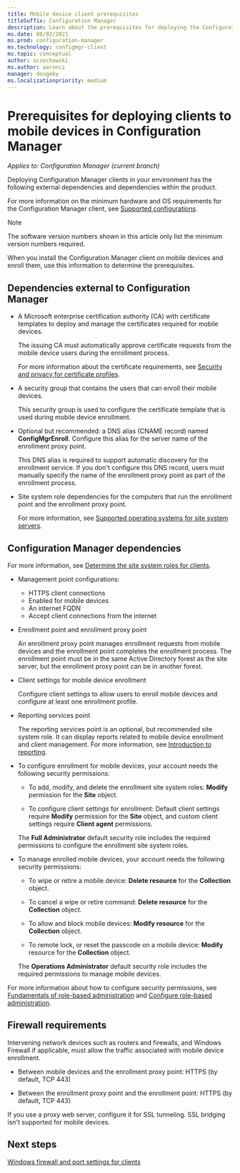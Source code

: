```yaml
---
title: Mobile device client prerequisites
titleSuffix: Configuration Manager
description: Learn about the prerequisites for deploying the Configuration Manager client to mobile devices.
ms.date: 08/02/2021
ms.prod: configuration-manager
ms.technology: configmgr-client
ms.topic: conceptual
author: aczechowski
ms.author: aaroncz
manager: dougeby
ms.localizationpriority: medium
---
```


# Prerequisites for deploying clients to mobile devices in Configuration Manager

*Applies to: Configuration Manager (current branch)*

Deploying Configuration Manager clients in your environment has the following external dependencies and dependencies within the product.

For more information on the minimum hardware and OS requirements for the Configuration Manager client, see [Supported configurations](../../plan-design/configs/supported-configurations.md).

> [!NOTE]
> The software version numbers shown in this article only list the minimum version numbers required.

When you install the Configuration Manager client on mobile devices and enroll them, use this information to determine the prerequisites.

## Dependencies external to Configuration Manager

- A Microsoft enterprise certification authority (CA) with certificate templates to deploy and manage the certificates required for mobile devices.

    The issuing CA must automatically approve certificate requests from the mobile device users during the enrollment process.

    For more information about the certificate requirements, see [Security and privacy for certificate profiles](../../../protect/plan-design/security-and-privacy-for-certificate-profiles.md).

- A security group that contains the users that can enroll their mobile devices.

    This security group is used to configure the certificate template that is used during mobile device enrollment.

- Optional but recommended: a DNS alias (CNAME record) named **ConfigMgrEnroll**. Configure this alias for the server name of the enrollment proxy point.

    This DNS alias is required to support automatic discovery for the enrollment service. If you don't configure this DNS record, users must manually specify the name of the enrollment proxy point as part of the enrollment process.

- Site system role dependencies for the computers that run the enrollment point and the enrollment proxy point.

    For more information, see [Supported operating systems for site system servers](../../plan-design/configs/supported-operating-systems-for-site-system-servers.md).

## Configuration Manager dependencies

For more information, see [Determine the site system roles for clients](plan/determine-the-site-system-roles-for-clients.md).

- Management point configurations:

  - HTTPS client connections
  - Enabled for mobile devices
  - An internet FQDN
  - Accept client connections from the internet

- Enrollment point and enrollment proxy point

    An enrollment proxy point manages enrollment requests from mobile devices and the enrollment point completes the enrollment process. The enrollment point must be in the same Active Directory forest as the site server, but the enrollment proxy point can be in another forest.

- Client settings for mobile device enrollment

    Configure client settings to allow users to enroll mobile devices and configure at least one enrollment profile.

- Reporting services point

    The reporting services point is an optional, but recommended site system role. It can display reports related to mobile device enrollment and client management. For more information, see [Introduction to reporting](../../servers/manage/introduction-to-reporting.md).

- To configure enrollment for mobile devices, your account needs the following security permissions:

  - To add, modify, and delete the enrollment site system roles: **Modify** permission for the **Site** object.

  - To configure client settings for enrollment: Default client settings require **Modify** permission for the **Site** object, and custom client settings require **Client agent** permissions.

  The **Full Administrator** default security role includes the required permissions to configure the enrollment site system roles.

- To manage enrolled mobile devices, your account needs the following security permissions:

  - To wipe or retire a mobile device: **Delete resource** for the **Collection** object.

  - To cancel a wipe or retire command: **Delete resource** for the **Collection** object.

  - To allow and block mobile devices: **Modify resource** for the **Collection** object.

  - To remote lock, or reset the passcode on a mobile device: **Modify** resource for the **Collection** object.

  The **Operations Administrator** default security role includes the required permissions to manage mobile devices.

For more information about how to configure security permissions, see [Fundamentals of role-based administration](../../understand/fundamentals-of-role-based-administration.md) and [Configure role-based administration](../../servers/deploy/configure/configure-role-based-administration.md).

## Firewall requirements

Intervening network devices such as routers and firewalls, and Windows Firewall if applicable, must allow the traffic associated with mobile device enrollment.

- Between mobile devices and the enrollment proxy point: HTTPS (by default, TCP 443)

- Between the enrollment proxy point and the enrollment point: HTTPS (by default, TCP 443)

If you use a proxy web server, configure it for SSL tunneling. SSL bridging isn't supported for mobile devices.

## Next steps

[Windows firewall and port settings for clients](windows-firewall-and-port-settings-for-clients.md)

